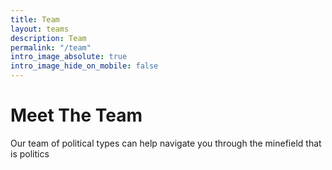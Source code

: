 ```yaml
---
title: Team
layout: teams
description: Team
permalink: "/team"
intro_image_absolute: true
intro_image_hide_on_mobile: false
---
```


# Meet The Team

Our team of political types can help navigate you through the minefield that is politics